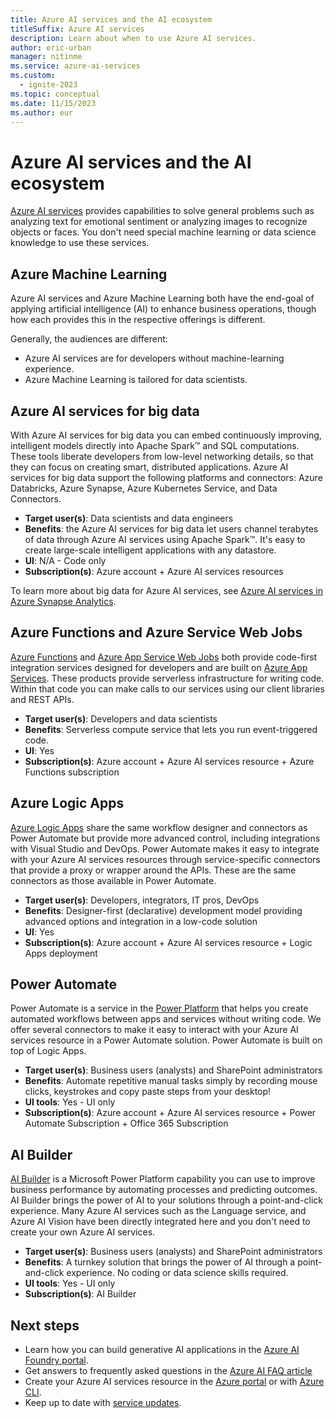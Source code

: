 ```yaml
---
title: Azure AI services and the AI ecosystem
titleSuffix: Azure AI services
description: Learn about when to use Azure AI services.
author: eric-urban
manager: nitinme
ms.service: azure-ai-services
ms.custom:
  - ignite-2023
ms.topic: conceptual
ms.date: 11/15/2023
ms.author: eur
---
```


# Azure AI services and the AI ecosystem

[Azure AI services](what-are-ai-services.md) provides capabilities to solve general problems such as analyzing text for emotional sentiment or analyzing images to recognize objects or faces. You don't need special machine learning or data science knowledge to use these services.

## Azure Machine Learning

Azure AI services and Azure Machine Learning both have the end-goal of applying artificial intelligence (AI) to enhance business operations, though how each provides this in the respective offerings is different. 

Generally, the audiences are different:

* Azure AI services are for developers without machine-learning experience.
* Azure Machine Learning is tailored for data scientists.


## Azure AI services for big data

With Azure AI services for big data you can embed continuously improving, intelligent models directly into Apache Spark&trade; and SQL computations. These tools liberate developers from low-level networking details, so that they can focus on creating smart, distributed applications. Azure AI services for big data support the following platforms and connectors: Azure Databricks, Azure Synapse, Azure Kubernetes Service, and Data Connectors.

* **Target user(s)**: Data scientists and data engineers
* **Benefits**: the Azure AI services for big data let users channel terabytes of data through Azure AI services using Apache Spark&trade;. It's easy to create large-scale intelligent applications with any datastore.
* **UI**: N/A - Code only
* **Subscription(s)**: Azure account + Azure AI services resources

To learn more about big data for Azure AI services, see [Azure AI services in Azure Synapse Analytics](/azure/synapse-analytics/machine-learning/overview-cognitive-services). 

## Azure Functions and Azure Service Web Jobs

[Azure Functions](/azure/azure-functions/) and [Azure App Service Web Jobs](/azure/app-service/) both provide code-first integration services designed for developers and are built on [Azure App Services](/azure/app-service/). These products provide serverless infrastructure for writing code. Within that code you can make calls to our services using our client libraries and REST APIs. 

* **Target user(s)**: Developers and data scientists
* **Benefits**: Serverless compute service that lets you run event-triggered code. 
* **UI**: Yes
* **Subscription(s)**: Azure account + Azure AI services resource + Azure Functions subscription

## Azure Logic Apps 

[Azure Logic Apps](/azure/logic-apps/) share the same workflow designer and connectors as Power Automate but provide more advanced control, including integrations with Visual Studio and DevOps. Power Automate makes it easy to integrate with your Azure AI services resources through service-specific connectors that provide a proxy or wrapper around the APIs. These are the same connectors as those available in Power Automate. 

* **Target user(s)**: Developers, integrators, IT pros, DevOps
* **Benefits**: Designer-first (declarative) development model providing advanced options and integration in a low-code solution
* **UI**: Yes
* **Subscription(s)**: Azure account + Azure AI services resource + Logic Apps deployment

## Power Automate 

Power Automate is a service in the [Power Platform](/power-platform/) that helps you create automated workflows between apps and services without writing code. We offer several connectors to make it easy to interact with your Azure AI services resource in a Power Automate solution. Power Automate is built on top of Logic Apps. 

* **Target user(s)**: Business users (analysts) and SharePoint administrators
* **Benefits**: Automate repetitive manual tasks simply by recording mouse clicks, keystrokes and copy paste steps from your desktop!
* **UI tools**: Yes - UI only
* **Subscription(s)**: Azure account + Azure AI services resource + Power Automate Subscription + Office 365 Subscription

## AI Builder 

[AI Builder](/ai-builder/overview) is a Microsoft Power Platform capability you can use to improve business performance by automating processes and predicting outcomes. AI Builder brings the power of AI to your solutions through a point-and-click experience. Many Azure AI services such as the Language service, and Azure AI Vision have been directly integrated here and you don't need to create your own Azure AI services. 

* **Target user(s)**: Business users (analysts) and SharePoint administrators
* **Benefits**: A turnkey solution that brings the power of AI through a point-and-click experience. No coding or data science skills required.
* **UI tools**: Yes - UI only
* **Subscription(s)**: AI Builder


## Next steps

* Learn how you can build generative AI applications in the [Azure AI Foundry portal](../ai-studio/what-is-ai-studio.md).
* Get answers to frequently asked questions in the [Azure AI FAQ article](../ai-studio/faq.yml)
* Create your Azure AI services resource in the [Azure portal](multi-service-resource.md?pivots=azportal) or with [Azure CLI](multi-service-resource.md?pivots=azcli).
* Keep up to date with [service updates](https://azure.microsoft.com/updates/?product=cognitive-services).
